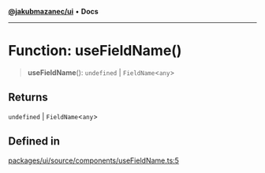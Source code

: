 [**@jakubmazanec/ui**](../README.md) • **Docs**

---

# Function: useFieldName()

> **useFieldName**(): `undefined` \| `FieldName`\<`any`\>

## Returns

`undefined` \| `FieldName`\<`any`\>

## Defined in

[packages/ui/source/components/useFieldName.ts:5](https://github.com/jakubmazanec/tools/blob/d628f137f5fc7b1bea261e1e59d468d8339ed884/packages/ui/source/components/useFieldName.ts#L5)
